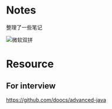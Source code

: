 # Notes

整理了一些笔记

![微软双拼](C:\Users\handsomeyi\Desktop\微软双拼.png)

# Resource

## For interview

https://github.com/doocs/advanced-java





